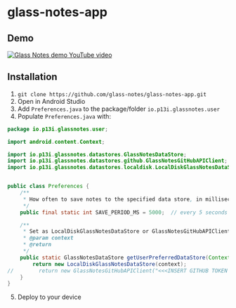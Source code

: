 # glass-notes-app

## Demo

[![Glass Notes demo YouTube video](https://img.youtube.com/vi/X09_pJ8Hj90/0.jpg)](https://www.youtube.com/watch?v=X09_pJ8Hj90)

## Installation 

1. `git clone https://github.com/glass-notes/glass-notes-app.git`
2. Open in Android Studio
3. Add `Preferences.java` to the package/folder `io.p13i.glassnotes.user`
4. Populate `Preferences.java` with:

```java
package io.p13i.glassnotes.user;

import android.content.Context;

import io.p13i.glassnotes.datastores.GlassNotesDataStore;
import io.p13i.glassnotes.datastores.github.GlassNotesGitHubAPIClient;
import io.p13i.glassnotes.datastores.localdisk.LocalDiskGlassNotesDataStore;


public class Preferences {
    /**
     * How often to save notes to the specified data store, in milliseconds
     */
    public final static int SAVE_PERIOD_MS = 5000;  // every 5 seconds

    /**
     * Set as LocalDiskGlassNotesDataStore or GlassNotesGitHubAPIClient
     * @param context
     * @return
     */
    public static GlassNotesDataStore getUserPreferredDataStore(Context context) {
        return new LocalDiskGlassNotesDataStore(context);
//        return new GlassNotesGitHubAPIClient("<<<INSERT GITHUB TOKEN FOR GIST ACCESS HERE>>>");
    }
}


```
5. Deploy to your device
